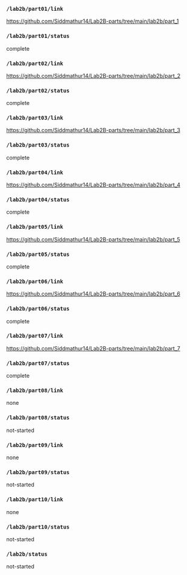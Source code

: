 ### `/lab2b/part01/link`
https://github.com/Siddmathur14/Lab2B-parts/tree/main/lab2b/part_1
### `/lab2b/part01/status`
complete
### `/lab2b/part02/link`
https://github.com/Siddmathur14/Lab2B-parts/tree/main/lab2b/part_2
### `/lab2b/part02/status`
complete
### `/lab2b/part03/link`
https://github.com/Siddmathur14/Lab2B-parts/tree/main/lab2b/part_3
### `/lab2b/part03/status`
complete
### `/lab2b/part04/link`
https://github.com/Siddmathur14/Lab2B-parts/tree/main/lab2b/part_4
### `/lab2b/part04/status`
complete
### `/lab2b/part05/link`
https://github.com/Siddmathur14/Lab2B-parts/tree/main/lab2b/part_5
### `/lab2b/part05/status`
complete
### `/lab2b/part06/link`
https://github.com/Siddmathur14/Lab2B-parts/tree/main/lab2b/part_6
### `/lab2b/part06/status`
complete
### `/lab2b/part07/link`
https://github.com/Siddmathur14/Lab2B-parts/tree/main/lab2b/part_7
### `/lab2b/part07/status`
complete
### `/lab2b/part08/link`
none
### `/lab2b/part08/status`
not-started
### `/lab2b/part09/link`
none
### `/lab2b/part09/status`
not-started
### `/lab2b/part10/link`
none
### `/lab2b/part10/status`
not-started
### `/lab2b/status`
not-started
